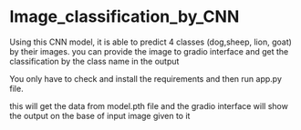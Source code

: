 # Image_classification_by_CNN
Using this CNN model, it is able to predict 4 classes (dog,sheep, lion, goat) by their images. you can provide the image to gradio interface and get the classification by the class name in the output

You only have to check and install the requirements and then run app.py file.

this will get the data from model.pth file and the gradio interface will show the output on the base of input image given to it
